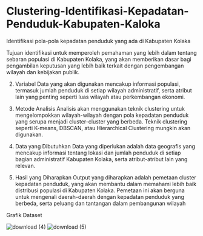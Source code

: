 # Clustering-Identifikasi-Kepadatan-Penduduk-Kabupaten-Kaloka

Identifikasi pola-pola kepadatan penduduk yang ada di Kabupaten Kolaka

Tujuan identifikasi untuk memperoleh pemahaman yang lebih dalam tentang sebaran populasi di Kabupaten Kolaka, yang akan memberikan dasar bagi pengambilan keputusan yang lebih baik terkait dengan pengembangan wilayah dan kebijakan publik.

2.	Variabel
Data yang akan digunakan mencakup informasi populasi, termasuk jumlah penduduk di setiap wilayah administratif, serta atribut lain yang penting seperti luas wilayah atau perkembangan ekonomi.

3.	Metode Analisis
Analisis akan menggunakan teknik clustering untuk mengelompokkan wilayah-wilayah dengan pola kepadatan penduduk yang serupa menjadi cluster-cluster yang berbeda. Teknik clustering seperti K-means, DBSCAN, atau Hierarchical Clustering mungkin akan digunakan.

4.	Data yang Dibutuhkan
Data yang diperlukan adalah data geografis yang mencakup informasi tentang lokasi dan jumlah penduduk di setiap bagian administratif Kabupaten Kolaka, serta atribut-atribut lain yang relevan.

5.	Hasil yang Diharapkan
Output yang diharapkan adalah pemetaan cluster kepadatan penduduk, yang akan membantu dalam memahami lebih baik distribusi populasi di Kabupaten Kolaka. Pemetaan ini akan berguna untuk mengenali daerah-daerah dengan kepadatan penduduk yang berbeda, serta peluang dan tantangan dalam pembangunan wilayah

Grafik Dataset

![download (4)](https://github.com/user-attachments/assets/96cc0e6c-cde9-4ab6-b933-2694207ba78a) 
![download (5)](https://github.com/user-attachments/assets/2b37634b-a008-417b-9faa-b91a10f12b90)


